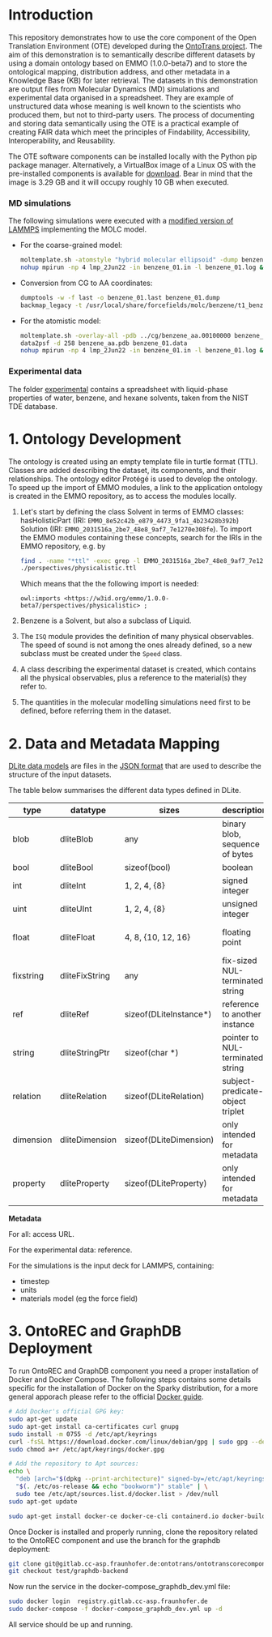 # Introduction

This repository demonstrates how to use the core component of the Open Translation Environment (OTE) developed during the [OntoTrans project](https://cordis.europa.eu/project/id/862136). The aim of this demonstration is to semantically describe different datasets by using a domain ontology based on EMMO (1.0.0-beta7) and to store the ontological mapping, distribution address, and other metadata in a Knowledge Base (KB) for later retrieval. The datasets in this demonstration are output files from  Molecular Dynamics (MD) simulations and experimental data organised in a spreadsheet. They are example of unstructured data whose meaning is well known to the scientists who produced them, but not to third-party users. The process of documenting and storing data semantically using the OTE is a practical example of creating FAIR data which meet the principles of Findability, Accessibility, Interoperability, and Reusability.

The OTE software components can be installed locally with the Python pip package manager. Alternatively, a VirtualBox image of a Linux OS with the pre-installed components is available for [download](https://drive.google.com/file/d/1MsjibdPLPhd1DdfXvMCy6F2-4LaUeNG3/view?usp=drive_link). Bear in mind that the image is 3.29 GB and it will occupy roughly 10 GB when executed.

### MD simulations

The following simulations were executed with a [modified version of LAMMPS](https://github.com/sfarr-epcc/lammps_MOLC) implementing the MOLC model.
* For the coarse-grained model:
  ```bash
  moltemplate.sh -atomstyle "hybrid molecular ellipsoid" -dump benzene_00.dump benzene_01.lt ; rm -fr output_ttree/
  nohup mpirun -np 4 lmp_2Jun22 -in benzene_01.in -l benzene_01.log &
  ```
* Conversion from CG to AA coordinates:
  ```bash
  dumptools -w -f last -o benzene_01.last benzene_01.dump
  backmap_legacy -t /usr/local/share/forcefields/molc/benzene/t1_benzene.xyz -o benzene_aa benzene_01.last.dump
  ```
* For the atomistic model:
  ```bash
  moltemplate.sh -overlay-all -pdb ../cg/benzene_aa.00100000 benzene_01.lt
  data2psf -d 258 benzene_aa.pdb benzene_01.data
  nohup mpirun -np 4 lmp_2Jun22 -in benzene_01.in -l benzene_01.log &
  ```

### Experimental data

The folder [experimental](./experimental) contains a spreadsheet with liquid-phase properties of water, benzene, and hexane solvents, taken from the NIST TDE database.

# 1. Ontology Development

The ontology is created using an empty template file in turtle format (TTL). Classes are added describing the dataset, its components, and their relationships. The ontology editor Protégé is used to develop the ontology. To speed up the import of EMMO modules, a link to the application ontology is created in the EMMO repository, as to access the modules locally.

1. Let's start by defining the class Solvent in terms of EMMO classes:
   hasHolisticPart (IRI: `EMMO_8e52c42b_e879_4473_9fa1_4b23428b392b`)
   Solution (IRI: `EMMO_2031516a_2be7_48e8_9af7_7e1270e308fe`).
   To import the EMMO modules containing these concepts, search for the IRIs in the EMMO repository, e.g. by

   ```bash
   find . -name "*ttl" -exec grep -l EMMO_2031516a_2be7_48e8_9af7_7e1270e308fe '{}' \;
   ./perspectives/physicalistic.ttl
   ```

   Which means that the the following import is needed:
   ```turtle
   owl:imports <https://w3id.org/emmo/1.0.0-beta7/perspectives/physicalistic> ;
   ```

2. Benzene is a Solvent, but also a subclass of Liquid.

3. The `ISQ` module provides the definition of many physical observables. The speed of sound is not among the ones already defined, so a new subclass must be created under the `Speed` class.

4. A class describing the experimental dataset is created, which contains all the physical observables, plus a reference to the material(s) they refer to.

5. The quantities in the molecular modelling simulations need first to be defined, before referring them in the dataset.

# 2. Data and Metadata Mapping

[DLite data models](https://sintef.github.io/dlite/getting_started/tutorial.html) are files in the [JSON format](https://attacomsian.com/blog/what-is-json) that are used to describe the structure of the input datasets.

The table below summarises the different data types defined in DLite.

| type      | datatype       | sizes                  | description                      | examples                                                     |
| --------- | -------------- | ---------------------- | -------------------------------- | ------------------------------------------------------------ |
| blob      | dliteBlob      | any                    | binary blob, sequence of bytes   | blob32, blob128, …                                           |
| bool      | dliteBool      | sizeof(bool)           | boolean                          | bool                                                         |
| int       | dliteInt       | 1, 2, 4, {8}           | signed integer                   | (int), int8, int16, int32, {int64}                           |
| uint      | dliteUInt      | 1, 2, 4, {8}           | unsigned integer                 | (uint), uint8, uint16, uint32, {uint64}                      |
| float     | dliteFloat     | 4, 8, {10, 12, 16}     | floating point                   | (float), (double), float32, float64, {float80, float96, float128} |
| fixstring | dliteFixString | any                    | fix-sized NUL-terminated string  | string20, string4000, …                                      |
| ref       | dliteRef       | sizeof(DLiteInstance*) | reference to another instance    | ref, http://onto-ns.com/meta/0.1/MyEntity                    |
| string    | dliteStringPtr | sizeof(char *)         | pointer to NUL-terminated string | string                                                       |
| relation  | dliteRelation  | sizeof(DLiteRelation)  | subject-predicate-object triplet | relation                                                     |
| dimension | dliteDimension | sizeof(DLiteDimension) | only intended for metadata       | dimension                                                    |
| property  | dliteProperty  | sizeof(DLiteProperty)  | only intended for metadata       | property                                                     |

**Metadata**

For all: access URL.

For the experimental data: reference.

For the simulations is the input deck for LAMMPS, containing:

* timestep
* units
* materials model (eg the force field)


# 3. OntoREC and GraphDB Deployment
To run OntoREC and GraphDB component you need a proper installation of Docker and Docker Compose.
The following steps contains some details specific for the installation of Docker on the Sparky distribution, for a more general apporach please refer to the official [Docker guide](https://docs.docker.com/engine/install/debian/).

```bash
# Add Docker's official GPG key:
sudo apt-get update
sudo apt-get install ca-certificates curl gnupg
sudo install -m 0755 -d /etc/apt/keyrings
curl -fsSL https://download.docker.com/linux/debian/gpg | sudo gpg --dearmor -o /etc/apt/keyrings/docker.gpg
sudo chmod a+r /etc/apt/keyrings/docker.gpg

# Add the repository to Apt sources:
echo \
  "deb [arch="$(dpkg --print-architecture)" signed-by=/etc/apt/keyrings/docker.gpg] https://download.docker.com/linux/debian \
  "$(. /etc/os-release && echo "bookworm")" stable" | \
  sudo tee /etc/apt/sources.list.d/docker.list > /dev/null
sudo apt-get update

sudo apt-get install docker-ce docker-ce-cli containerd.io docker-buildx-plugin docker-compose-plugin docker-compose

```

Once Docker is installed and properly running, clone the repository related to the OntoREC component and use the branch for the graphdb deployment:

```bash
git clone git@gitlab.cc-asp.fraunhofer.de:ontotrans/ontotranscorecomponents.git
git checkout test/graphdb-backend
```

Now run the service in the docker-compose_graphdb_dev.yml file:

```bash
sudo docker login  registry.gitlab.cc-asp.fraunhofer.de
sudo docker-compose -f docker-compose_graphdb_dev.yml up -d
```

All service should be up and running.
